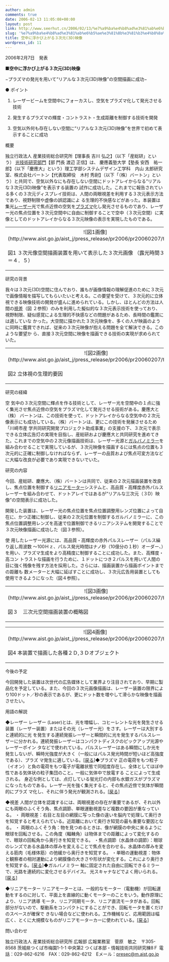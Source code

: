 ```yaml
---
author: admin
comments: true
date: 2006-02-13 11:05:08+00:00
layout: post
link: http://www.seerhut.cn/2006/02/13/%e7%a9%ba%e4%b8%ad%e3%81%ab%e6%b5%ae%e3%81%8b%e3%81%b3%e4%b8%8a%e3%81%8c%e3%82%8b%ef%bc%93%e6%ac%a1%e5%85%833d%e6%98%a0%e5%83%8f/
slug: '%e7%a9%ba%e4%b8%ad%e3%81%ab%e6%b5%ae%e3%81%8b%e3%81%b3%e4%b8%8a%e3%81%8c%e3%82%8b%ef%bc%93%e6%ac%a1%e5%85%833d%e6%98%a0%e5%83%8f'
title: 空中に浮かび上がる３次元(3D)映像
wordpress_id: 11
---
```


2006年2月7日　発表


■**空中に浮かび上がる３次元(3D)映像**





−プラズマの発光を用いて“リアルな３次元(3D)映像”の空間描画に成功−










● ポイント














   
  1. レーザービームを空間中にフォーカスし、空気をプラズマ化して発光させる技術

   
  2. 発生するプラズマの輝度・コントラスト・生成距離を制御する技術を開発

  
  3. 空気以外何も存在しない空間に“リアルな３次元(3D)映像”を世界で初めて表示することに成功







<!-- more -->




概要





独立行政法人 産業技術総合研究所【理事長 吉川 弘之】（以下「産総研」という） [光技術研究部門](http://unit.aist.go.jp/photonics/index.html)【部 門長 渡辺 正信】は、 慶應義塾大学【塾長 安西　祐一郎】（以下「慶應大」という）理工学部システムデザイン工学科　内山 太郎研究室、株式会社バートン【代表取締役　木村 秀尉】（以下「（株）バートン」という）と共同で、空気以外なにも存在しない空間にドットアレイからなる“リアルな３次元(3D)映像”を表示する装置の 試作に成功した。これまでに報告されている多くの３次元ディスプレイ技術は、人間の両眼視差を利用する３次元表示方法であり、視野制限や虚像の誤認識によ る生理的不快感などがあった。本装置は集光[レーザー](http://www.aist.go.jp/aist_j/press_release/pr2006/pr20060207/pr20060207.html#a)光で焦点近傍の空気を[プラズマ](http://www.aist.go.jp/aist_j/press_release/pr2006/pr20060207/pr20060207.html#b)化し発光させるものであり、レーザー光の焦点位置を３次元空間中に自由に制御することで空中（３次元空間）に実像としてのドットアレイからなる３次元映像の表示を実現したものである。
<table cellpadding="5" border="0" align="center" cellspacing="2" >
<tr >

<td colspan="2" align="center" >![図1画像](http://www.aist.go.jp/aist_j/press_release/pr2006/pr20060207/fig1.jpg)
</td>
</tr>
<tr >

<td colspan="2" >





図1 ３次元像空間描画装置を用いて表示した３次元画像
（露光時間３秒　Ｆ＝４．５）



</td>
</tr>
</table>





研究の背景





我々は３次元(3D)空間に住んでおり、誰もが画像情報の理解促進のために３次元で画像情報を描写してもらいたいと考える。この要望を受けて、３次元的に立体視できる映像技術の開発が盛んに進められている。しかし、ほとんどの方法は人間の[視差](http://www.aist.go.jp/aist_j/press_release/pr2006/pr20060207/pr20060207.html#c)（図 ２参照）のみを利用した擬似的な３次元表示技術を使っており、視野制限、疑似感覚による生理的不快感などの問題があるため、長時間の鑑賞には適していな かった。大空間に描かれた３次元映像を、多くの人が映画のように同時に鑑賞できれば、従来の３次元映像が抱える問題を全て解決できる。このような要望か ら、直接３次元空間に映像を描画できる技術の実現が求められていた。
<table cellpadding="5" border="0" align="center" cellspacing="2" >
<tr >

<td colspan="2" align="center" >![図2画像](http://www.aist.go.jp/aist_j/press_release/pr2006/pr20060207/fig2.png)
</td>
</tr>
<tr >

<td colspan="2" >





図2 立体視の生理的要因






</td>
</tr>
</table>





研究の経緯





空 気中の３次元空間に輝点を作る技術として、レーザー光を空間中の１点に強く集光させ焦点近傍の空気をプラズマ化して発光させる技術がある。慶應大と（株） バートンは、この技術を使って、ドットアレイからなる空気中の２次元像表示にも成功している。（株）バートンは、更にこの技術を発展させるため「川崎市産 学共同研究開発プロジェクト助成事業」の支援の下、３次元で表示できる立体広告灯の実現を目指し、産総研および慶應大と共同研究を進めてきた。これまでの空気中の２次元像描画技術は、レーザー光源と[ガルバノミラー](http://www.aist.go.jp/aist_j/press_release/pr2006/pr20060207/pr20060207.html#d)を組み合わせることで実現しているが、３次元映像を描画するには焦点の位置も３次元的に正確に制御しなければならず、レーザーの品質および焦点可変方法などに大幅な改良が必要であり実現できないでいた。




研究の内容








今回、産総研、慶應大、（株）バートンは共同で、従来の２次元描画装置を改良し、焦点位置を制御する[リニアモーター](http://www.aist.go.jp/aist_j/press_release/pr2006/pr20060207/pr20060207.html#e)システムと、高品質・高輝度赤外パルスレーザーを組み合わせて、ドットアレイではあるが“リアルな三次元（３D）映像”の空間表示に成功した。




開発した装置は、レーザー光の焦点位置を焦点位置調整用レンズ位置によって自在に、かつ正確に制御し、従来の２次元位置を制御するガルバノミラーに、この焦点位置調整用レンズを高速で位置制御できるリニアシステムを開発することで３次元映像描画に成功した（図３参照）。


使 用したレーザー光源には、高品質・高輝度の赤外パルスレーザー（パルス繰り返し周波数 〜100Ｈｚ、パルス発光時間はナノ秒（10億分の１秒）オーダー、）を用い、プラズマ生成をより高精度に制御することに成功した。また、高輝度・高コン トラストな描画を行うために、１ドットにつき２パルスを用いて人間の目に強く残像を残す方法を採用した。さらには、描画装置から描画ポイントまでの距離も 数メーターと大幅に延ばすことに成功し、３次元広告用装置としても使用できるようになった（図４参照）。
<table cellpadding="5" border="0" align="center" cellspacing="2" >
<tr >

<td colspan="2" align="center" >![図3画像](http://www.aist.go.jp/aist_j/press_release/pr2006/pr20060207/fig3.png)
</td>
</tr>
<tr >

<td colspan="2" >





図３　三次元空間描画装置の概略図






</td>
</tr>
</table>
<table cellpadding="5" border="0" align="center" cellspacing="2" >
<tr >

<td colspan="2" align="center" >![図4画像](http://www.aist.go.jp/aist_j/press_release/pr2006/pr20060207/fig4.jpg)
</td>
</tr>
<tr >

<td colspan="2" >





図4 本装置で描画した各種２Ｄ,３Ｄオブジェクト






</td>
</tr>
</table>





今後の予定





今回開発した装置は次世代の広告媒体として業界より注目されており、早期に製品化を予定している。また、今回の３次元画像描画は、レーザー装置の限界により100ドット／秒の表示であるが、更にドット数を増やして滑らかな映像を描画させたい。







用語の解説





◆レーザー
レーザー (Laser)とは、光を増幅し、コヒーレントな光を発生させる装置（レーザー装置）またはその光（レーザー光）をさす。レーザーは大別すると連続的に光 を発生する連続発振レーザーと瞬間的に光を発生するパルスレーザーに分かれる。連続発振レーザーはコンパクトディスクのピックアップ光源やレーザーポイン タなどで使われている。パルスレーザーはある瞬間にしか光を発生しないが、瞬時光強度が大きく（一般にはパルス発光時間が短いほど高強度である）、プラズ マ発生に適している。[[戻る]](http://www.aist.go.jp/aist_j/press_release/pr2006/pr20060207/pr20060207.html#a1)◆プラズマ
正の電荷をもつ粒子（イオン）と負の電荷をもつ電子が電離状態で同程度存在し、全体としてほぼ中性である気体状の粒子集団のこと。一般に気体中で放電する ことによって生成される。 身近な例としては、点灯している蛍光灯の内部も水銀ガスがプラズマになったものである。レーザー光を強く集光すると、その焦点近傍で気体が瞬間的にプラズ マ化し、それに伴う発光が観測される。[[戻る]](http://www.aist.go.jp/aist_j/press_release/pr2006/pr20060207/pr20060207.html#b1)




◆視差
人間が立体を認識するには、両眼視差の存在が重要であるが、それ以外にも両眼のふくそう角、焦点調節、単眼運動視差など複数の要因が重なっている。
・ 両眼視差：右目と左目の網膜に写った像の違いを脳内で処理して奥行きを知覚すると考えられている。近距離において奥行き知覚の最も重要な要因となる。
・ 両眼のふくそう角：物を見つめるときは、像が網膜の中央に来るように眼球を回転させる。この角度（輻輳角）は物体までの距離によって変化するので、眼球の回転角から奥行きを知覚できる。
・焦点調節（水晶体の調節）：眼球のレンズである水晶体の厚みを変えることで焦点を合わせる。水晶体の厚みを変える筋肉（毛様体筋）の弛緩から奥行きを知覚する。
・単眼の運動視差：物体と観察者の相対運動により網膜像の大きさや形状が変化する。これにより奥行きを知覚する。[[戻る]](http://www.aist.go.jp/aist_j/press_release/pr2006/pr20060207/pr20060207.html#c1)◆ガルバノミラー
軸に固定された自由に回転できるミラーで、光路を連続的に変化させるデバイス。
光スキャナなどでよく用いられる。[[戻る]](http://www.aist.go.jp/aist_j/press_release/pr2006/pr20060207/pr20060207.html#d1)


◆リニアモーター
リニアモーターとは、一般的なモーター（電動機）が回転運動をするのに対して、平面上を直線的に動くモーターのことをいう。動作原理により、リニア誘導 モータ、リニア同期モータ、リニア直流モータがある。回転部分がないので、駆動系をコンパクトにすることができ、回転モータを置くだけのスペースが確保で きない場合などに使われる。工作機械など、応用範囲は幅広く、とくに大規模なものがリニアモーターカーに使われている。[[戻る]](http://www.aist.go.jp/aist_j/press_release/pr2006/pr20060207/pr20060207.html#e1)




問い合わせ








独立行政法人 産業技術総合研究所 広報部
広報業務室　菅原　敏之　〒305-8568 茨城県つくば市梅園1-1-1 中央第2
つくば本部・情報技術共同研究棟8Ｆ
電話：029-862-6216　FAX：029-862-6212　Eメール：[presec@m.aist.go.jp](mailto:presec@m.aist.go.jp)






